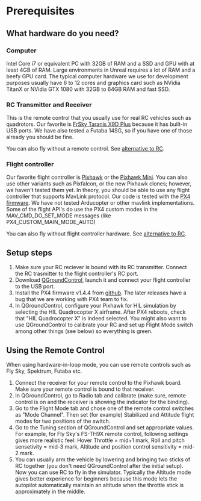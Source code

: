 # Prerequisites

## What hardware do you need?
### Computer
Intel Core i7 or equivalent PC with 32GB of RAM and a SSD and GPU with at least 4GB of RAM. Large environments in Unreal requires a lot of RAM and a beefy GPU card. 
The typical computer hardware we use for development purposes usually have 6 to 12 cores and graphics card such as NVidia TitanX or NVidia GTX 1080 with 32GB to 64GB RAM
and fast SSD.

### RC Transmitter and Receiver
This is the remote control that you usually use for real RC vehicles such as quadrotors. Our favorite is [FrSky Taranis X9D Plus](https://hobbyking.com/en_us/frsky-2-4ghz-accst-taranis-x9d-plus-and-x8r-combo-digital-telemetry-radio-system-mode-2.html) because it has built-in USB ports. 
We have also tested a Futaba 14SG, so if you have one of those already you should be fine.

You can also fly without a remote control.  See [alternative to RC](docs/sitl.md).

### Flight controller
Our favorite flight controller is [Pixhawk](https://www.amazon.com/Hobbypower-Controller-Absorber-Quadcopter-Multicopter/dp/B01N7ADMYQ/ref=sr_1_8?ie=UTF8&qid=1487146656&sr=8-8&keywords=pixhawk)
or the [Pixhawk Mini](https://store.3dr.com/products/3dr-pixhawk).  You can also use other variants such as Pixfalcon, or the new Pixhawk clones; however, we
haven't tested them yet. In theory, you should be able to use any flight controller that supports MavLink protocol.  Our code is tested with the
[PX4 firmware](https://dev.px4.io/).  We have not tested Arducopter or other mavlink implementations.  Some of the flight API's do use the
PX4 custom modes in the MAV_CMD_DO_SET_MODE messages (like PX4_CUSTOM_MAIN_MODE_AUTO)

You can also fly without flight controller hardware.  See [alternative to RC](docs/sitl.md).

## Setup steps
1. Make sure your RC reciever is bound with its RC transmitter. Connect the RC trasmitter to the flight controller's RC port.
2. Download [QGroundControl](http://qgroundcontrol.com/), launch it and connect your flight controller to the USB port.
3. Install the PX4 firmware v1.4.4 from [github](https://github.com/PX4/Firmware/releases/tag/v1.4.4). The later releases have a bug that we are working with PX4 team to fix.
4. In QGroundControl, configure your Pixhawk for HIL simulation by selecting the HIL Quadrocopter X airframe.  After PX4 reboots, check that "HIL Quadrocopter X" is indeed selected. You might also want to use QGroundControl to calibrate your RC and set up Flight Mode switch among other things (see below) so everything is green.

## Using the Remote Control
When using hardware-in-loop mode, you can use remote controls such as Fly Sky, Spektrum, Futaba etc.
1. Connect the receiver for your remote control to the Pixhawk board. Make sure your remote control is bound to that receiver.
2. In QGroundControl, go to Radio tab and calibrate (make sure, remote control is on and the receiver is showing the indicator for the binding). 
3. Go to the Flight Mode tab and chose one of the remote control switches as "Mode Channel". Then set (for example) Stabilized and Attitude flight modes for two positions of the switch.
4. Go to the Tuning section of QGroundControl and set appropriate values. For example, for Fly Sky's FS-TH9X remote control, following settings gives more realistic feel: Hover Throttle = mid+1 mark, Roll and pitch sensetivity = mid-3 mark, Altitude and position control sensitivity = mid-2 mark.
5. You can usually arm the vehicle by lowering and bringing two sticks of RC together (you don't need QGroundControl after the initial setup). Now you can use RC to fly in the simulator. Typically the Altitude mode gives better experience for beginners because this mode lets the autopilot automatically maintain an altitude when the throttle stick is approximately in the middle.
